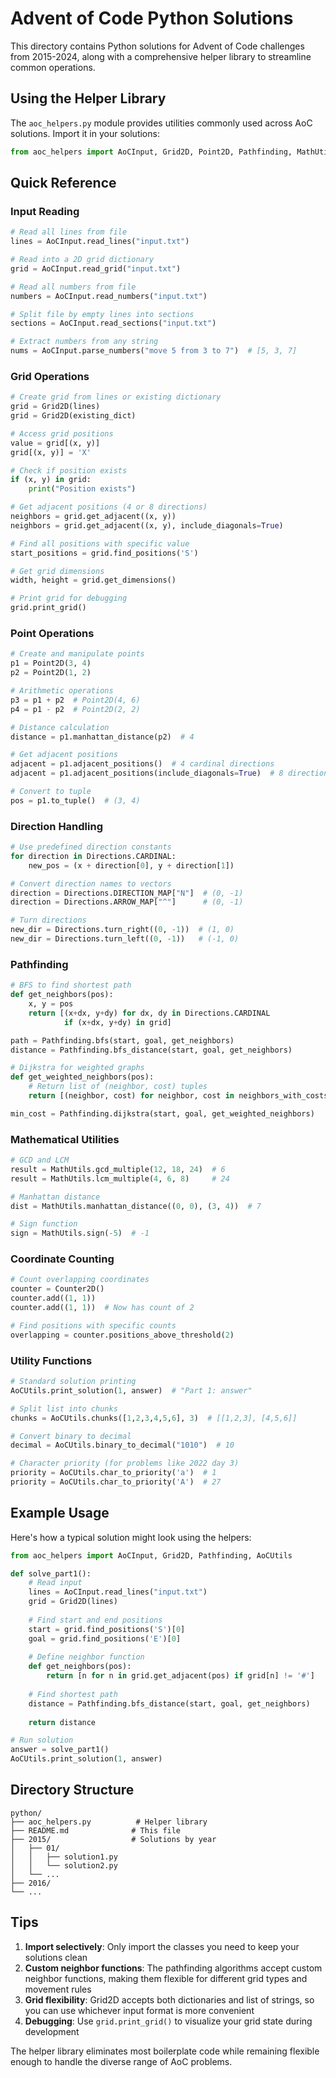 # Advent of Code Python Solutions

This directory contains Python solutions for Advent of Code challenges from 2015-2024, along with a comprehensive helper library to streamline common operations.

## Using the Helper Library

The `aoc_helpers.py` module provides utilities commonly used across AoC solutions. Import it in your solutions:

```python
from aoc_helpers import AoCInput, Grid2D, Point2D, Pathfinding, MathUtils, Directions, AoCUtils
```

## Quick Reference

### Input Reading

```python
# Read all lines from file
lines = AoCInput.read_lines("input.txt")

# Read into a 2D grid dictionary
grid = AoCInput.read_grid("input.txt")

# Read all numbers from file
numbers = AoCInput.read_numbers("input.txt")

# Split file by empty lines into sections
sections = AoCInput.read_sections("input.txt")

# Extract numbers from any string
nums = AoCInput.parse_numbers("move 5 from 3 to 7")  # [5, 3, 7]
```

### Grid Operations

```python
# Create grid from lines or existing dictionary
grid = Grid2D(lines)
grid = Grid2D(existing_dict)

# Access grid positions
value = grid[(x, y)]
grid[(x, y)] = 'X'

# Check if position exists
if (x, y) in grid:
    print("Position exists")

# Get adjacent positions (4 or 8 directions)
neighbors = grid.get_adjacent((x, y))
neighbors = grid.get_adjacent((x, y), include_diagonals=True)

# Find all positions with specific value
start_positions = grid.find_positions('S')

# Get grid dimensions
width, height = grid.get_dimensions()

# Print grid for debugging
grid.print_grid()
```

### Point Operations

```python
# Create and manipulate points
p1 = Point2D(3, 4)
p2 = Point2D(1, 2)

# Arithmetic operations
p3 = p1 + p2  # Point2D(4, 6)
p4 = p1 - p2  # Point2D(2, 2)

# Distance calculation
distance = p1.manhattan_distance(p2)  # 4

# Get adjacent positions
adjacent = p1.adjacent_positions()  # 4 cardinal directions
adjacent = p1.adjacent_positions(include_diagonals=True)  # 8 directions

# Convert to tuple
pos = p1.to_tuple()  # (3, 4)
```

### Direction Handling

```python
# Use predefined direction constants
for direction in Directions.CARDINAL:
    new_pos = (x + direction[0], y + direction[1])

# Convert direction names to vectors
direction = Directions.DIRECTION_MAP["N"]  # (0, -1)
direction = Directions.ARROW_MAP["^"]      # (0, -1)

# Turn directions
new_dir = Directions.turn_right((0, -1))  # (1, 0)
new_dir = Directions.turn_left((0, -1))   # (-1, 0)
```

### Pathfinding

```python
# BFS to find shortest path
def get_neighbors(pos):
    x, y = pos
    return [(x+dx, y+dy) for dx, dy in Directions.CARDINAL 
            if (x+dx, y+dy) in grid]

path = Pathfinding.bfs(start, goal, get_neighbors)
distance = Pathfinding.bfs_distance(start, goal, get_neighbors)

# Dijkstra for weighted graphs
def get_weighted_neighbors(pos):
    # Return list of (neighbor, cost) tuples
    return [(neighbor, cost) for neighbor, cost in neighbors_with_costs]

min_cost = Pathfinding.dijkstra(start, goal, get_weighted_neighbors)
```

### Mathematical Utilities

```python
# GCD and LCM
result = MathUtils.gcd_multiple(12, 18, 24)  # 6
result = MathUtils.lcm_multiple(4, 6, 8)     # 24

# Manhattan distance
dist = MathUtils.manhattan_distance((0, 0), (3, 4))  # 7

# Sign function
sign = MathUtils.sign(-5)  # -1
```

### Coordinate Counting

```python
# Count overlapping coordinates
counter = Counter2D()
counter.add((1, 1))
counter.add((1, 1))  # Now has count of 2

# Find positions with specific counts
overlapping = counter.positions_above_threshold(2)
```

### Utility Functions

```python
# Standard solution printing
AoCUtils.print_solution(1, answer)  # "Part 1: answer"

# Split list into chunks
chunks = AoCUtils.chunks([1,2,3,4,5,6], 3)  # [[1,2,3], [4,5,6]]

# Convert binary to decimal
decimal = AoCUtils.binary_to_decimal("1010")  # 10

# Character priority (for problems like 2022 day 3)
priority = AoCUtils.char_to_priority('a')  # 1
priority = AoCUtils.char_to_priority('A')  # 27
```

## Example Usage

Here's how a typical solution might look using the helpers:

```python
from aoc_helpers import AoCInput, Grid2D, Pathfinding, AoCUtils

def solve_part1():
    # Read input
    lines = AoCInput.read_lines("input.txt")
    grid = Grid2D(lines)
    
    # Find start and end positions
    start = grid.find_positions('S')[0]
    goal = grid.find_positions('E')[0]
    
    # Define neighbor function
    def get_neighbors(pos):
        return [n for n in grid.get_adjacent(pos) if grid[n] != '#']
    
    # Find shortest path
    distance = Pathfinding.bfs_distance(start, goal, get_neighbors)
    
    return distance

# Run solution
answer = solve_part1()
AoCUtils.print_solution(1, answer)
```

## Directory Structure

```
python/
├── aoc_helpers.py          # Helper library
├── README.md              # This file
├── 2015/                  # Solutions by year
│   ├── 01/
│   │   ├── solution1.py
│   │   └── solution2.py
│   └── ...
├── 2016/
└── ...
```

## Tips

1. **Import selectively**: Only import the classes you need to keep your solutions clean
2. **Custom neighbor functions**: The pathfinding algorithms accept custom neighbor functions, making them flexible for different grid types and movement rules
3. **Grid flexibility**: Grid2D accepts both dictionaries and list of strings, so you can use whichever input format is more convenient
4. **Debugging**: Use `grid.print_grid()` to visualize your grid state during development

The helper library eliminates most boilerplate code while remaining flexible enough to handle the diverse range of AoC problems.